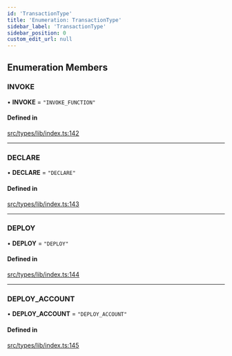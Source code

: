 ```yaml
---
id: 'TransactionType'
title: 'Enumeration: TransactionType'
sidebar_label: 'TransactionType'
sidebar_position: 0
custom_edit_url: null
---
```


## Enumeration Members

### INVOKE

• **INVOKE** = `"INVOKE_FUNCTION"`

#### Defined in

[src/types/lib/index.ts:142](https://github.com/PhilippeR26/starknet.js/blob/d3c8cca/src/types/lib/index.ts#L142)

---

### DECLARE

• **DECLARE** = `"DECLARE"`

#### Defined in

[src/types/lib/index.ts:143](https://github.com/PhilippeR26/starknet.js/blob/d3c8cca/src/types/lib/index.ts#L143)

---

### DEPLOY

• **DEPLOY** = `"DEPLOY"`

#### Defined in

[src/types/lib/index.ts:144](https://github.com/PhilippeR26/starknet.js/blob/d3c8cca/src/types/lib/index.ts#L144)

---

### DEPLOY_ACCOUNT

• **DEPLOY_ACCOUNT** = `"DEPLOY_ACCOUNT"`

#### Defined in

[src/types/lib/index.ts:145](https://github.com/PhilippeR26/starknet.js/blob/d3c8cca/src/types/lib/index.ts#L145)
